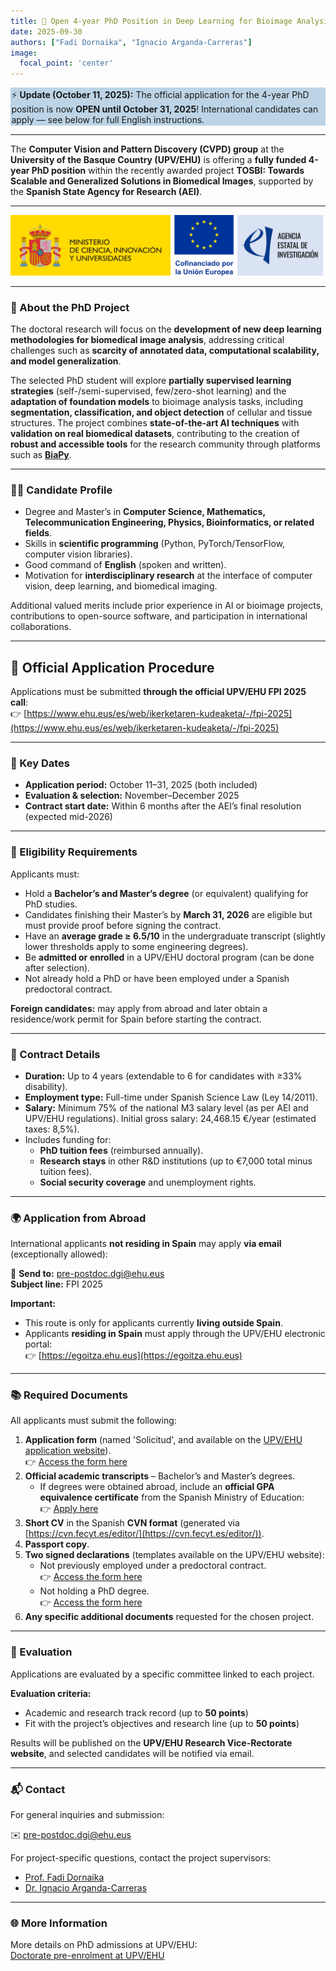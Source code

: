 ```yaml
---
title: 📢 Open 4-year PhD Position in Deep Learning for Bioimage Analysis!
date: 2025-09-30
authors: ["Fadi Dornaika", "Ignacio Arganda-Carreras"]
image:
  focal_point: 'center'
---
```


<div class="warning" style='padding:0.1em; background-color:#bcd4e6'>
<span>
⚡ <b>Update (October 11, 2025):</b>
The official application for the 4-year PhD position is now <b>OPEN until October 31, 2025</b>!  
International candidates can apply — see below for full English instructions. 
</span>
</div>


---

The **Computer Vision and Pattern Discovery (CVPD) group** at the **University of the Basque Country (UPV/EHU)** is offering a **fully funded 4-year PhD position** within the recently awarded project **TOSBI: Towards Scalable and Generalized Solutions in Biomedical Images**, supported by the **Spanish State Agency for Research (AEI)**.  

<!--more-->

---

<img src="MICIU_Cofinanciado_AEI_logo.jpg" alt="Spanish State Agency for Research (AEI) Logo" width="500">

---

### 🎯 About the PhD Project  

The doctoral research will focus on the **development of new deep learning methodologies for biomedical image analysis**, addressing critical challenges such as **scarcity of annotated data, computational scalability, and model generalization**.  

The selected PhD student will explore **partially supervised learning strategies** (self-/semi-supervised, few/zero-shot learning) and the **adaptation of foundation models** to bioimage analysis tasks, including **segmentation, classification, and object detection** of cellular and tissue structures. The project combines **state-of-the-art AI techniques** with **validation on real biomedical datasets**, contributing to the creation of **robust and accessible tools** for the research community through platforms such as [**BiaPy**](https://biapyx.github.io/).  

---

### 👩‍🎓 Candidate Profile  

- Degree and Master’s in **Computer Science, Mathematics, Telecommunication Engineering, Physics, Bioinformatics, or related fields**.  
- Skills in **scientific programming** (Python, PyTorch/TensorFlow, computer vision libraries).  
- Good command of **English** (spoken and written).  
- Motivation for **interdisciplinary research** at the interface of computer vision, deep learning, and biomedical imaging.  

Additional valued merits include prior experience in AI or bioimage projects, contributions to open-source software, and participation in international collaborations.  

---

## 📝 Official Application Procedure  

Applications must be submitted **through the official UPV/EHU FPI 2025 call**:  
👉 [https://www.ehu.eus/es/web/ikerketaren-kudeaketa/-/fpi-2025](https://www.ehu.eus/es/web/ikerketaren-kudeaketa/-/fpi-2025)

---

### 📅 Key Dates  

- **Application period:** October 11–31, 2025 (both included)  
- **Evaluation & selection:** November–December 2025  
- **Contract start date:** Within 6 months after the AEI’s final resolution (expected mid-2026)  

---

### 🧠 Eligibility Requirements  

Applicants must:  
- Hold a **Bachelor’s and Master’s degree** (or equivalent) qualifying for PhD studies.  
- Candidates finishing their Master’s by **March 31, 2026** are eligible but must provide proof before signing the contract.  
- Have an **average grade ≥ 6.5/10** in the undergraduate transcript (slightly lower thresholds apply to some engineering degrees).  
- Be **admitted or enrolled** in a UPV/EHU doctoral program (can be done after selection).  
- Not already hold a PhD or have been employed under a Spanish predoctoral contract.  

**Foreign candidates:** may apply from abroad and later obtain a residence/work permit for Spain before starting the contract.  

---

### 💼 Contract Details  

- **Duration:** Up to 4 years (extendable to 6 for candidates with ≥33% disability).  
- **Employment type:** Full-time under Spanish Science Law (Ley 14/2011).  
- **Salary:** Minimum 75% of the national M3 salary level (as per AEI and UPV/EHU regulations). Initial gross salary: 24,468.15 €/year (estimated taxes: 8,5%).
- Includes funding for:  
  - **PhD tuition fees** (reimbursed annually).
  - **Research stays** in other R&D institutions (up to €7,000 total minus tuition fees).
  - **Social security coverage** and unemployment rights.

---

### 🌍 Application from Abroad  

International applicants **not residing in Spain** may apply **via email** (exceptionally allowed):  

📧 **Send to:** pre-postdoc.dgi@ehu.eus  
**Subject line:** FPI 2025  

**Important:**  
- This route is only for applicants currently **living outside Spain**.  
- Applicants **residing in Spain** must apply through the UPV/EHU electronic portal:  
  👉 [https://egoitza.ehu.eus](https://egoitza.ehu.eus)  


---

### 📚 Required Documents  

All applicants must submit the following:  
1. **Application form** (named 'Solicitud', and available on the [UPV/EHU application website](https://www.ehu.eus/es/web/ikerketaren-kudeaketa/-/fpi-2025)).  
  👉 [Access the form here](https://www.ehu.eus/documents/2921038/66444703/Formulario+Solicitud_es_eus_en.pdf/c81803ad-70d9-2371-332e-db763fbdb8db?t=1760098024457)
2. **Official academic transcripts** – Bachelor’s and Master’s degrees.  
   - If degrees were obtained abroad, include an **official GPA equivalence certificate** from the Spanish Ministry of Education:  
     👉 [Apply here](https://www.educacionyfp.gob.es/servicios-al-ciudadano/catalogo/gestion-titulos/estudios-universitarios/titulos-extranjeros/equivalencia-notas-medias.html)  
3. **Short CV** in the Spanish **CVN format** (generated via [https://cvn.fecyt.es/editor/](https://cvn.fecyt.es/editor/)).  
4. **Passport copy**.  
5. **Two signed declarations** (templates available on the UPV/EHU website):  
   - Not previously employed under a predoctoral contract.  
     👉 [Access the form here](https://www.ehu.eus/documents/2921038/66444703/Declaracion+responsable+otras+ayudas_es_eus_en.pdf/a691a7fe-efd1-3e34-39c5-f087aa9b10c6?t=1760359413974)
   - Not holding a PhD degree.  
     👉 [Access the form here](https://www.ehu.eus/documents/2921038/66444703/Declaracion+responsable+no+doctor_es_eus_en.pdf/cdd8e325-4e1f-3bd7-aaeb-dd8de4171c98?t=1760359355314)  
6. **Any specific additional documents** requested for the chosen project.  

---

### 🧩 Evaluation  

Applications are evaluated by a specific committee linked to each project.  

**Evaluation criteria:**  
- Academic and research track record (up to **50 points**)  
- Fit with the project’s objectives and research line (up to **50 points**)  

Results will be published on the **UPV/EHU Research Vice-Rectorate website**, and selected candidates will be notified via email.  

---

### 📬 Contact  

For general inquiries and submission:

✉️ [pre-postdoc.dgi@ehu.eus​](mailto:pre-postdoc.dgi@ehu.eus​)

For project-specific questions, contact the project supervisors:
- [Prof. Fadi Dornaika](mailto:fadi.dornaika@ehu.eus)  
- [Dr. Ignacio Arganda-Carreras](mailto:ignacio.arganda@ehu.eus)  

---

### 🌐 More Information  

More details on PhD admissions at UPV/EHU:  
[Doctorate pre-enrolment at UPV/EHU](https://www.ehu.eus/en/web/doktorego-eskola/doctorate-pre-enrolment)
